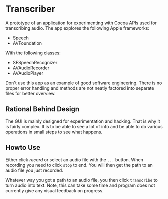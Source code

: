 # Transcriber

A prototype of an application for experimenting with Cocoa APIs used for transcribing audio. The app explores the following Apple frameworks:

- Speech
- AVFoundation

With the following classes:

- SFSpeechRecognizer
- AVAudioRecorder
- AVAudioPlayer

Don't use this app as an example of good software engineering.  There is no proper error handling and methods are not neatly factored into separate files for
better overview.

## Rational Behind Design
The GUI is mainly designed for experimentation and hacking. That is why it is fairly complex. It is to be able to see a lot of info and be able to do various operations in small steps to see what happens.

## Howto Use
Either click _record_ or select an audio file with the `...` button. When recording you need to click `stop` to end. You will then get the path to an audio file you just recorded.

Whatever way you got a path to an audio file, you then click `transcribe` to turn audio into text. Note, this can take some time and program does not currently give any visual feedback on progress.




